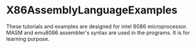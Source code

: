 # X86AssemblyLanguageExamples
These tutorials and examples are designed for intel 8086 microprocessor.  MASM and emu8086 assembler's syntax are used in the programs. It is for learning purpose. 
